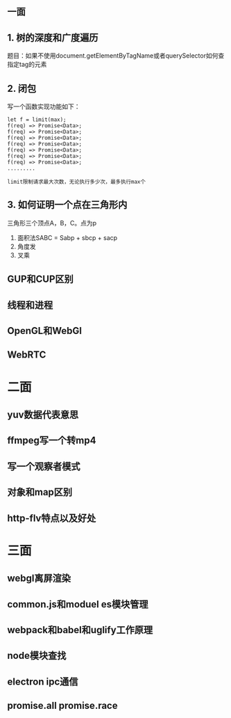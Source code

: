 <!--
 * @Author: xiuquanxu
 * @Company: kaochong
 * @Date: 2021-01-08 14:58:46
 * @LastEditors: xiuquanxu
 * @LastEditTime: 2021-04-08 16:34:04
-->
## 一面

## 1. 树的深度和广度遍历  

题目：如果不使用document.getElementByTagName或者querySelector如何查指定tag的元素  

## 2. 闭包
写一个函数实现功能如下：  

```
let f = limit(max);
f(req) => Promise<Data>;
f(req) => Promise<Data>;
f(req) => Promise<Data>;
f(req) => Promise<Data>;
f(req) => Promise<Data>;
f(req) => Promise<Data>;
f(req) => Promise<Data>;
.........

limit限制请求最大次数，无论执行多少次，最多执行max个
```  

## 3. 如何证明一个点在三角形内  
三角形三个顶点A，B，C。点为p

1. 面积法SABC = Sabp + sbcp + sacp  
2. 角度发
3. 叉乘

## GUP和CUP区别  

## 线程和进程

## OpenGL和WebGl  

## WebRTC


# 二面

## yuv数据代表意思

## ffmpeg写一个转mp4

## 写一个观察者模式

## 对象和map区别

## http-flv特点以及好处

# 三面

## webgl离屏渲染

## common.js和moduel  es模块管理

## webpack和babel和uglify工作原理

## node模块查找

## electron ipc通信

## promise.all promise.race

## 